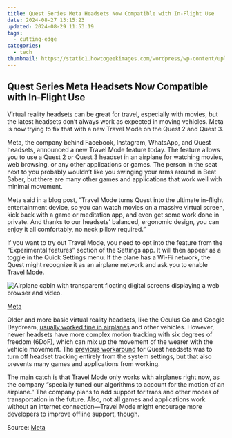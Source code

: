 ```yaml
---
title: Quest Series Meta Headsets Now Compatible with In-Flight Use
date: 2024-08-27 13:15:23
updated: 2024-08-29 11:53:19
tags:
  - cutting-edge
categories:
  - tech
thumbnail: https://static1.howtogeekimages.com/wordpress/wp-content/uploads/2024/01/53438127273_ef00efa517_o.jpg
---
```


## Quest Series Meta Headsets Now Compatible with In-Flight Use

Virtual reality headsets can be great for travel, especially with movies, but the latest headsets don’t always work as expected in moving vehicles. Meta is now trying to fix that with a new Travel Mode on the Quest 2 and Quest 3.

 Meta, the company behind Facebook, Instagram, WhatsApp, and Quest headsets, announced a new Travel Mode feature today. The feature allows you to use a Quest 2 or Quest 3 headset in an airplane for watching movies, web browsing, or any other applications or games. The person in the seat next to you probably wouldn’t like you swinging your arms around in Beat Saber, but there are many other games and applications that work well with minimal movement.

 Meta said in a blog post, “Travel Mode turns Quest into the ultimate in-flight entertainment device, so you can watch movies on a massive virtual screen, kick back with a game or meditation app, and even get some work done in private. And thanks to our headsets’ balanced, ergonomic design, you can enjoy it all comfortably, no neck pillow required.”

 If you want to try out Travel Mode, you need to opt into the feature from the “Experimental features” section of the Settings app. It will then appear as a toggle in the Quick Settings menu. If the plane has a Wi-Fi network, the Quest might recognize it as an airplane network and ask you to enable Travel Mode.

![Airplane cabin with transparent floating digital screens displaying a web browser and video.](https://static1.howtogeekimages.com/wordpress/wp-content/uploads/2024/05/441337853_790361389708743_797621581054236913_n.jpeg) 

[Meta](https://www.meta.com/blog/quest/travel-mode-lufthansa-airplane-flight-entertainment/)

 Older and more basic virtual reality headsets, like the Oculus Go and Google Daydream, [usually worked fine in airplanes](https://www.reddit.com/r/oculus/comments/8k42kp/my%5Fexperience%5Fusing%5Foculus%5Fgo%5Fon%5Fa%5F35%5Fhour%5Fflight/) and other vehicles. However, newer headsets have more complex motion tracking with six degrees of freedom (6DoF), which can mix up the movement of the wearer with the vehicle movement. The [previous workaround](https://www.reddit.com/r/OculusQuest/comments/17b0aad/quest%5F3%5Fon%5Fan%5Fairplane%5Fmenus%5Ffly%5Faway/kcj03za/) for Quest headsets was to turn off headset tracking entirely from the system settings, but that also prevents many games and applications from working.

 The main catch is that Travel Mode only works with airplanes right now, as the company “specially tuned our algorithms to account for the motion of an airplane.” The company plans to add support for trans and other modes of transportation in the future. Also, not all games and applications work without an internet connection—Travel Mode might encourage more developers to improve offline support, though.

 Source: [Meta](https://www.meta.com/blog/quest/travel-mode-lufthansa-airplane-flight-entertainment/)

<ins class="adsbygoogle"
     style="display:block"
     data-ad-format="autorelaxed"
     data-ad-client="ca-pub-7571918770474297"
     data-ad-slot="1223367746"></ins>



<ins class="adsbygoogle"
     style="display:block"
     data-ad-client="ca-pub-7571918770474297"
     data-ad-slot="8358498916"
     data-ad-format="auto"
     data-full-width-responsive="true"></ins>
